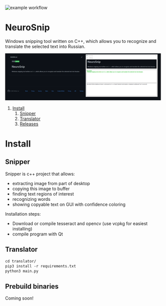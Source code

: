 ![example workflow](https://github.com/maxwolf8852/NeuroSnip/actions/workflows/ci.yml/badge.svg)

# NeuroSnip
Windows snipping tool written on C++, which allows you to recognize and translate the selected text into Russian.

![alt text](https://github.com/maxwolf8852/NeuroSnip/blob/main/1.PNG?raw=true)

1. [Install](https://https://github.com/maxwolf8852/NeuroSnip#install)
    1. [Snipper](https://https://github.com/maxwolf8852/NeuroSnip#snipper)
    2. [Translator](https://https://github.com/maxwolf8852/NeuroSnip#translator)
    3. [Releases](https://https://github.com/maxwolf8852/NeuroSnip#releases)


# Install

## Snipper

Snipper is c++ project that allows:
+ extracting image from part of desktop
+ copying this image to buffer
+ finding text regions of interest
+ recognizing words
+ showing copyable text on GUI with confidence coloring

Installation steps:
+ Download or compile tesseract and opencv (use vcpkg for easiest installing)
+ compile program with Qt

## Translator

```shell
cd translator/
pip3 install -r requirements.txt
python3 main.py
```

## Prebuild binaries

Coming soon!

